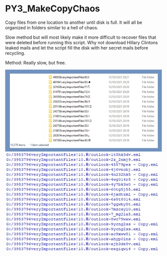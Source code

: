 # PY3_MakeCopyChaos
Copy files from one location to another until disk is full. It will all be organized in folders similar to a hell of chaos.

Slow method but will most likely make it more difficult to recover files that were deleted before running this script.
Why not download Hillary Clintons leaked mails and let the script fill the disk with her secret mails before recycling.

Method: Really slow, but free.

![chaos folder](chaos.jpg)
![chaos mails](chaospy.jpg)

